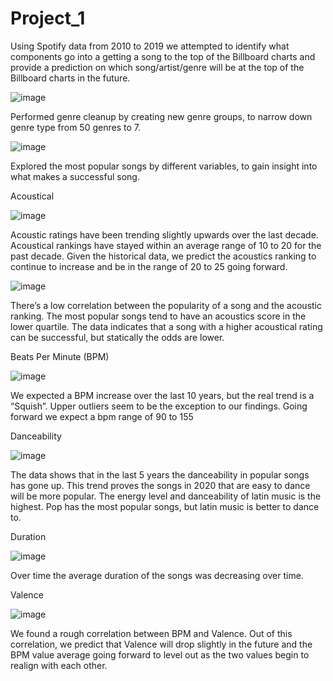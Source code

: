 # Project_1

Using Spotify data from 2010 to 2019 we attempted to identify what components go into a getting a song to the top of the Billboard charts and provide a prediction on which song/artist/genre will be at the top of the Billboard charts in the future.

   ![image](https://user-images.githubusercontent.com/79013025/115970439-921e3100-a4ff-11eb-8d38-4f529f8e6a0b.png)

Performed genre cleanup by creating new genre groups, to narrow down genre type from 50 genres to 7.

   ![image](https://user-images.githubusercontent.com/79013025/115970520-11136980-a500-11eb-9c7b-185c2c695750.png)

Explored the most popular songs by different variables, to gain insight into what makes a successful song.

Acoustical

  ![image](https://user-images.githubusercontent.com/79013025/115970683-47051d80-a501-11eb-9c5f-a47847a999b2.png)
 
Acoustic ratings have been trending slightly upwards over the last decade.  Acoustical rankings have stayed within an average range of 10 to 20 for the past decade.  Given the historical data, we predict the acoustics ranking to continue to increase and be in the range of 20 to 25 going forward.

   ![image](https://user-images.githubusercontent.com/79013025/115970710-6b60fa00-a501-11eb-9cd9-053234b6b711.png)

There’s a low correlation between the popularity of a song and the acoustic ranking.  The most popular songs tend to have an acoustics score in the lower quartile.  The data indicates that a song with a higher acoustical rating can be successful, but statically the odds are lower.

Beats Per Minute (BPM)

   ![image](https://user-images.githubusercontent.com/79013025/115970736-9d725c00-a501-11eb-9169-d442242644f9.png)

We expected a BPM increase over the last 10 years, but the real trend is a “Squish”.  Upper outliers seem to be the exception to our findings.  Going forward we expect a bpm range of 90 to 155 


Danceability

   ![image](https://user-images.githubusercontent.com/79013025/115970771-e4f8e800-a501-11eb-894f-6fbf36aa6028.png)
   
The data shows that in the last 5 years the danceability in popular songs has gone up. This trend proves the songs in 2020 that are easy to dance will be more popular.  The energy level and danceability of latin music is the highest. Pop has the most popular songs, but latin music is better to dance to.

Duration

   ![image](https://user-images.githubusercontent.com/79013025/115970807-196ca400-a502-11eb-96b1-03f28b82bbd1.png)
   
Over time the average duration of the songs was decreasing over time.

Valence

   ![image](https://user-images.githubusercontent.com/79013025/115970824-3c975380-a502-11eb-8897-eb6bc65bb288.png)
   
We found a rough correlation between BPM and Valence.  Out of this correlation, we predict that Valence will drop slightly in the future and the BPM value average going forward to level out as the two values begin to realign with each other.





